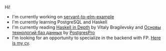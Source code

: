 Hi!

<!-- I'm currently working on [library app](https://github.com/VladimirLogachev/library) -->
- I'm currently working on [servant-to-elm-example](https://github.com/VladimirLogachev/servant-to-elm-example)
- I'm currently learning PostgreSQL and Haskell
- I'm currently reading [Haskell in Depth](https://www.manning.com/books/haskell-in-depth) by Vitaly Bragilevsky and [Основы технологий баз данных](https://postgrespro.ru/education/books/dbtech) by [PostgresPro](https://postgrespro.ru/)
- I'm looking for an opportunity to specialize in the backend with FP. [Here is my cv](https://logachev.dev).
